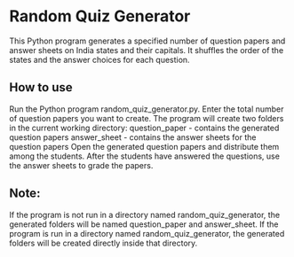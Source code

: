 <h1>Random Quiz Generator</h1>
This Python program generates a specified number of question papers and answer sheets on India states and their capitals. It shuffles the order of the states and the answer choices for each question.

<h2>How to use</h2>
Run the Python program random_quiz_generator.py.
Enter the total number of question papers you want to create.
The program will create two folders in the current working directory:
question_paper - contains the generated question papers
answer_sheet - contains the answer sheets for the question papers
Open the generated question papers and distribute them among the students.
After the students have answered the questions, use the answer sheets to grade the papers.
<h2>Note:</h2> 
If the program is not run in a directory named random_quiz_generator, the generated folders will be named question_paper and answer_sheet. If the program is run in a directory named random_quiz_generator, the generated folders will be created directly inside that directory.
